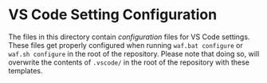 # VS Code Setting Configuration

The files in this directory contain *configuration* files for VS Code settings.
These files get properly configured when running ``waf.bat configure`` or
``waf.sh configure`` in the root of the repository.
Please note that doing so, will overwrite the contents of `.vscode/` in
the root of the repository with these templates.
